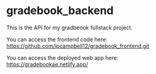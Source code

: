 # gradebook_backend

This is the API for my gradbeook fullstack project. 

You can access the frontend code here: https://github.com/ipcampbell12/gradebook_frontend.git

You can access the deployed web app here: https://gradebookae.netlify.app/

